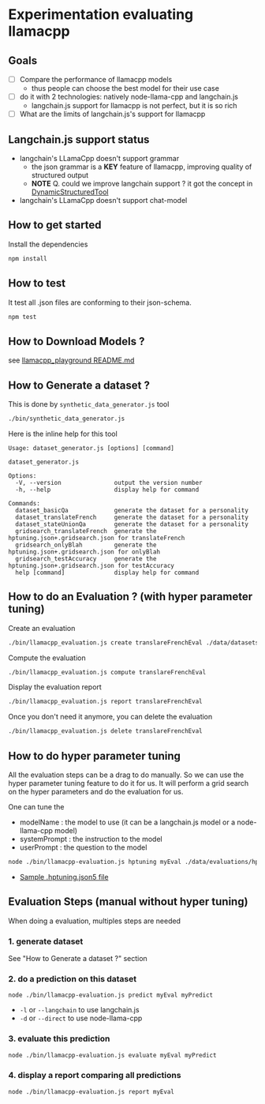 # Experimentation evaluating llamacpp

## Goals
- [ ] Compare the performance of llamacpp models
  - thus people can choose the best model for their use case
- [ ] do it with 2 technologies: natively node-llama-cpp and langchain.js
  - langchain.js support for llamacpp is not perfect, but it is so rich
- [ ] What are the limits of langchain.js's support for llamacpp

## Langchain.js support status
- langchain's LLamaCpp doesn't support grammar
  - the json grammar is a **KEY** feature of llamacpp, improving quality of structured output
  - **NOTE** Q. could we improve langchain support ? it got the concept in [DynamicStructuredTool](https://js.langchain.com/docs/modules/agents/agent_types/structured_chat)
- langchain's LLamaCpp doesn't support chat-model

## How to get started

Install the dependencies
```sh
npm install
```

## How to test

It test all .json files are conforming to their json-schema.

```sh
npm test
```

## How to Download Models ?
see [llamacpp_playground README.md](../../README.md)

## How to Generate a dataset ?

This is done by ```synthetic_data_generator.js``` tool
```sh
./bin/synthetic_data_generator.js 
```

Here is the inline help for this tool
```
Usage: dataset_generator.js [options] [command]

dataset_generator.js

Options:
  -V, --version               output the version number
  -h, --help                  display help for command

Commands:
  dataset_basicQa             generate the dataset for a personality
  dataset_translateFrench     generate the dataset for a personality
  dataset_stateUnionQa        generate the dataset for a personality
  gridsearch_translateFrench  generate the hptuning.json+.gridsearch.json for translateFrench
  gridsearch_onlyBlah         generate the hptuning.json+.gridsearch.json for onlyBlah
  gridsearch_testAccuracy     generate the hptuning.json+.gridsearch.json for testAccuracy
  help [command]              display help for command
```


## How to do an Evaluation ? (with hyper parameter tuning)

Create an evaluation
```sh
./bin/llamacpp_evaluation.js create translareFrenchEval ./data/datasets/translateFrench.dataset.json ./data/hptunings/gridsearch_translateFrench.hptuning.json
```

Compute the evaluation

```sh
./bin/llamacpp_evaluation.js compute translareFrenchEval 
```

Display the evaluation report

```sh
./bin/llamacpp_evaluation.js report translareFrenchEval 
```

Once you don't need it anymore, you can delete the evaluation

```sh
./bin/llamacpp_evaluation.js delete translareFrenchEval 
```


## How to do hyper parameter tuning

All the evaluation steps can be a drag to do manually. So we can use the hyper parameter tuning feature to do it for us.
It will perform a grid search on the hyper parameters and do the evaluation for us.

One can tune the 
- modelName : the model to use (it can be a langchain.js model or a node-llama-cpp model)
- systemPrompt : the instruction to the model
- userPrompt : the question to the model

```sh
node ./bin/llamacpp-evaluation.js hptuning myEval ./data/evaluations/hptunings/superHpTuning.hptuning.json5
```

- [Sample .hptuning.json5 file](./data/evaluations/hptunings/superHpTuning.hptuning.json5)
## Evaluation Steps (manual without hyper tuning)

When doing a evaluation, multiples steps are needed

### 1. generate dataset
See "How to Generate a dataset ?" section
### 2. do a prediction on this dataset

```
node ./bin/llamacpp-evaluation.js predict myEval myPredict
```

- ```-l``` or ```--langchain``` to use langchain.js
- ```-d``` or ```--direct``` to use node-llama-cpp

### 3. evaluate this prediction

```sh
node ./bin/llamacpp-evaluation.js evaluate myEval myPredict
```

### 4. display a report comparing all predictions

```sh
node ./bin/llamacpp-evaluation.js report myEval
```

